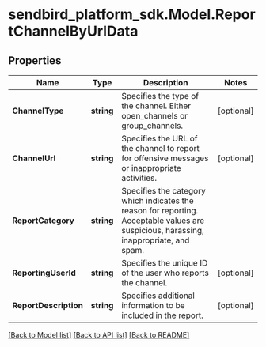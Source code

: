 
# sendbird_platform_sdk.Model.ReportChannelByUrlData

## Properties

Name | Type | Description | Notes
------------ | ------------- | ------------- | -------------
**ChannelType** | **string** | Specifies the type of the channel. Either open_channels or group_channels. | [optional] 
**ChannelUrl** | **string** | Specifies the URL of the channel to report for offensive messages or inappropriate activities. | [optional] 
**ReportCategory** | **string** | Specifies the category which indicates the reason for reporting. Acceptable values are suspicious, harassing, inappropriate, and spam. | 
**ReportingUserId** | **string** | Specifies the unique ID of the user who reports the channel. | [optional] 
**ReportDescription** | **string** | Specifies additional information to be included in the report. | [optional] 

[[Back to Model list]](../README.md#documentation-for-models)
[[Back to API list]](../README.md#documentation-for-api-endpoints)
[[Back to README]](../README.md)

